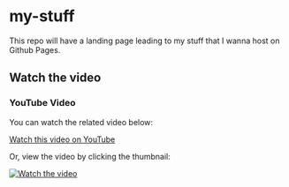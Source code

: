 # my-stuff
This repo will have a landing page leading to my stuff that I wanna host on Github Pages.


## Watch the video
### YouTube Video
You can watch the related video below:

[Watch this video on YouTube](https://youtu.be/tSXzGxCAkXc?si=OUjnE3bqvbZ2OlmO)

Or, view the video by clicking the thumbnail:

[![Watch the video](https://img.youtube.com/vi/tSXzGxCAkXc/0.jpg)](https://youtu.be/tSXzGxCAkXc?si=OUjnE3bqvbZ2OlmO)

